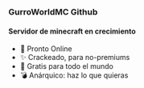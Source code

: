 ### GurroWorldMC Github
#### Servidor de minecraft en crecimiento

- 🔭 Pronto Online
- ✨ Crackeado, para no-premiums
- 🎫 Gratis para todo el mundo
- 💣 Anárquico: haz lo que quieras
